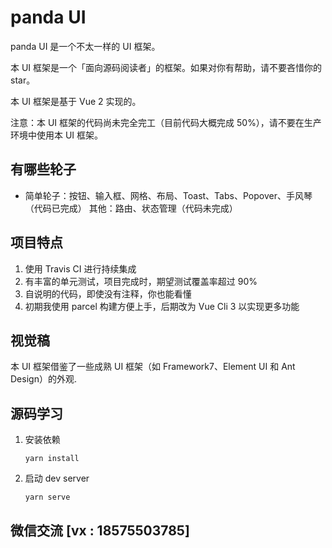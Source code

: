 # panda UI


panda UI 是一个不太一样的 UI 框架。

本 UI 框架是一个「面向源码阅读者」的框架。如果对你有帮助，请不要吝惜你的 star。

本 UI 框架是基于 Vue 2 实现的。

注意：本 UI 框架的代码尚未完全完工（目前代码大概完成 50%），请不要在生产环境中使用本 UI 框架。



## 有哪些轮子

* 简单轮子：按钮、输入框、网格、布局、Toast、Tabs、Popover、手风琴（代码已完成）
 其他：路由、状态管理（代码未完成）


## 项目特点

1. 使用 Travis CI 进行持续集成
2. 有丰富的单元测试，项目完成时，期望测试覆盖率超过 90%
3. 自说明的代码，即使没有注释，你也能看懂
4. 初期我使用 parcel 构建方便上手，后期改为 Vue Cli 3 以实现更多功能


## 视觉稿

本 UI 框架借鉴了一些成熟 UI 框架（如 Framework7、Element UI 和 Ant Design）的外观.


## 源码学习

1. 安装依赖
    ```
    yarn install
    ```

2. 启动 dev server
    ```
    yarn serve
    ```

## 微信交流  [vx : 18575503785]


